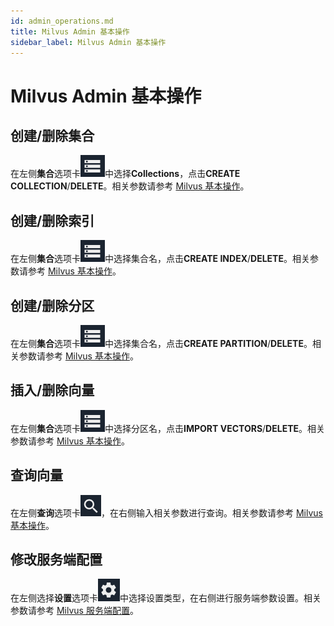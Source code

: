 ```yaml
---
id: admin_operations.md
title: Milvus Admin 基本操作
sidebar_label: Milvus Admin 基本操作
---
```


# Milvus Admin 基本操作

## 创建/删除集合

在左侧**集合**选项卡![collection](assets/collection.png)中选择**Collections**，点击**CREATE COLLECTION**/**DELETE**。相关参数请参考 [Milvus 基本操作](../guides/milvus_operation.md)。

## 创建/删除索引

在左侧**集合**选项卡![collection](assets/collection.png)中选择集合名，点击**CREATE INDEX**/**DELETE**。相关参数请参考 [Milvus 基本操作](../guides/milvus_operation.md)。

## 创建/删除分区

在左侧**集合**选项卡![collection](assets/collection.png)中选择集合名，点击**CREATE PARTITION**/**DELETE**。相关参数请参考 [Milvus 基本操作](../guides/milvus_operation.md)。

## 插入/删除向量

在左侧**集合**选项卡![collection](assets/collection.png)中选择分区名，点击**IMPORT VECTORS**/**DELETE**。相关参数请参考 [Milvus 基本操作](../guides/milvus_operation.md)。

## 查询向量

在左侧**查询**选项卡![search](assets/search.png)，在右侧输入相关参数进行查询。相关参数请参考 [Milvus 基本操作](../guides/milvus_operation.md)。

## 修改服务端配置

在左侧选择**设置**选项卡![config](assets/config.png)中选择设置类型，在右侧进行服务端参数设置。相关参数请参考 [Milvus 服务端配置](../reference/milvus_config.md)。
